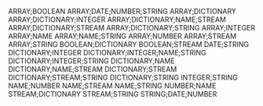 ARRAY;BOOLEAN
ARRAY;DATE;NUMBER;STRING
ARRAY;DICTIONARY
ARRAY;DICTIONARY;INTEGER
ARRAY;DICTIONARY;NAME;STREAM
ARRAY;DICTIONARY;STREAM
ARRAY;DICTIONARY;STRING
ARRAY;INTEGER
ARRAY;NAME
ARRAY;NAME;STRING
ARRAY;NUMBER
ARRAY;STREAM
ARRAY;STRING
BOOLEAN;DICTIONARY
BOOLEAN;STREAM
DATE;STRING
DICTIONARY;INTEGER
DICTIONARY;INTEGER;NAME;STRING
DICTIONARY;INTEGER;STRING
DICTIONARY;NAME
DICTIONARY;NAME;STREAM
DICTIONARY;STREAM
DICTIONARY;STREAM;STRING
DICTIONARY;STRING
INTEGER;STRING
NAME;NUMBER
NAME;STREAM
NAME;STRING
NUMBER;NAME
STREAM;DICTIONARY
STREAM;STRING
STRING;DATE;NUMBER
